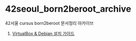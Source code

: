 # 42seoul_born2beroot_archive
42서울 cursus born2beroot 문서정리 아카이브

1. [VirtualBox & Debian 설치 가이드](/1\)debian_install_guide.md)
